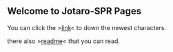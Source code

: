 ## Welcome to Jotaro-SPR Pages

You can click the >[link](https://github.com/Mmohet/Mmohet.github.io/edit/main/README.md)< to down the newest characters.

there also >[readme]([https://github.com/Mmohet/Mmohet.github.io/edit/main/README.md](https://github.com/Mmohet/Mmohet.github.io/blob/character-and-Readme/Characters%20and%20Readme/Readme.txt))< that you can read.
